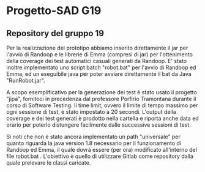 # Progetto-SAD G19

## Repository del gruppo 19 

Per la realizzazione del prototipo abbiamo inserito direttamente il jar per l'avvio di Randoop e le librerie di Emma (compresi di jar) per l'ottenimento della coverage dei test automatici casuali generati da Randoop.
E' stato inoltre implementato uno script batch "robot.bat" per l'avvio di Randoop ed Emma, ed un eseguibile java per poter avviare direttamente il bat da Java "RunRobot.jar".

A scopo esemplificativo per la generazione dei test è stato usato il progetto "jipa", fornitoci in precedenza dal professore Porfirio Tramontana durante il corso di Software Testing.
Il time limit, ovvero il limite di tempo massimo per ogni sessione di test, è stato impostato a 20 secondi.
L'output della coverage e dei test generati è prodotto nella cartella e riporta anche data ed orario per poterlo distungere facilmente dalle successive sessioni di test.

Si noti che non è stato ancora implementato un path "universale" per quanto riguarda la java version 1.8 necessario per il funzionamento di Randoop ed Emma, il quale dovrà essere (per ora) modificato all'interno del file robot.bat .
L'obiettivo è quello di utilizzare Gitlab come repository dalla quale prelevare le classi caricate.
